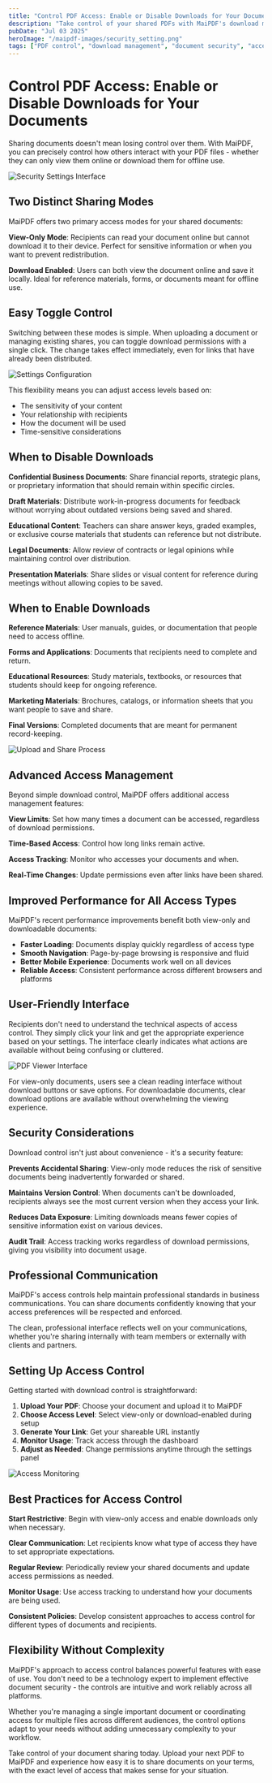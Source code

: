 ```yaml
---
title: "Control PDF Access: Enable or Disable Downloads for Your Documents"
description: "Take control of your shared PDFs with MaiPDF's download management features. Allow viewing while preventing downloads, or enable full access - you decide."
pubDate: "Jul 03 2025"
heroImage: "/maipdf-images/security_setting.png"
tags: ["PDF control", "download management", "document security", "access permissions"]
---
```


# Control PDF Access: Enable or Disable Downloads for Your Documents

Sharing documents doesn't mean losing control over them. With MaiPDF, you can precisely control how others interact with your PDF files - whether they can only view them online or download them for offline use.

![Security Settings Interface](/maipdf-images/security_setting.png)

## Two Distinct Sharing Modes

MaiPDF offers two primary access modes for your shared documents:

**View-Only Mode**: Recipients can read your document online but cannot download it to their device. Perfect for sensitive information or when you want to prevent redistribution.

**Download Enabled**: Users can both view the document online and save it locally. Ideal for reference materials, forms, or documents meant for offline use.

## Easy Toggle Control

Switching between these modes is simple. When uploading a document or managing existing shares, you can toggle download permissions with a single click. The change takes effect immediately, even for links that have already been distributed.

![Settings Configuration](/2025MayMaiPDF/changefilesetting.png)

This flexibility means you can adjust access levels based on:
- The sensitivity of your content
- Your relationship with recipients
- How the document will be used
- Time-sensitive considerations

## When to Disable Downloads

**Confidential Business Documents**: Share financial reports, strategic plans, or proprietary information that should remain within specific circles.

**Draft Materials**: Distribute work-in-progress documents for feedback without worrying about outdated versions being saved and shared.

**Educational Content**: Teachers can share answer keys, graded examples, or exclusive course materials that students can reference but not distribute.

**Legal Documents**: Allow review of contracts or legal opinions while maintaining control over distribution.

**Presentation Materials**: Share slides or visual content for reference during meetings without allowing copies to be saved.

## When to Enable Downloads

**Reference Materials**: User manuals, guides, or documentation that people need to access offline.

**Forms and Applications**: Documents that recipients need to complete and return.

**Educational Resources**: Study materials, textbooks, or resources that students should keep for ongoing reference.

**Marketing Materials**: Brochures, catalogs, or information sheets that you want people to save and share.

**Final Versions**: Completed documents that are meant for permanent record-keeping.

![Upload and Share Process](/2025MayMaiPDF/upload_in_cloudshare.png)

## Advanced Access Management

Beyond simple download control, MaiPDF offers additional access management features:

**View Limits**: Set how many times a document can be accessed, regardless of download permissions.

**Time-Based Access**: Control how long links remain active.

**Access Tracking**: Monitor who accesses your documents and when.

**Real-Time Changes**: Update permissions even after links have been shared.

## Improved Performance for All Access Types

MaiPDF's recent performance improvements benefit both view-only and downloadable documents:

- **Faster Loading**: Documents display quickly regardless of access type
- **Smooth Navigation**: Page-by-page browsing is responsive and fluid
- **Better Mobile Experience**: Documents work well on all devices
- **Reliable Access**: Consistent performance across different browsers and platforms

## User-Friendly Interface

Recipients don't need to understand the technical aspects of access control. They simply click your link and get the appropriate experience based on your settings. The interface clearly indicates what actions are available without being confusing or cluttered.

![PDF Viewer Interface](/maipdf-images/pdf_native_view_on_ui.png)

For view-only documents, users see a clean reading interface without download buttons or save options. For downloadable documents, clear download options are available without overwhelming the viewing experience.

## Security Considerations

Download control isn't just about convenience - it's a security feature:

**Prevents Accidental Sharing**: View-only mode reduces the risk of sensitive documents being inadvertently forwarded or shared.

**Maintains Version Control**: When documents can't be downloaded, recipients always see the most current version when they access your link.

**Reduces Data Exposure**: Limiting downloads means fewer copies of sensitive information exist on various devices.

**Audit Trail**: Access tracking works regardless of download permissions, giving you visibility into document usage.

## Professional Communication

MaiPDF's access controls help maintain professional standards in business communications. You can share documents confidently knowing that your access preferences will be respected and enforced.

The clean, professional interface reflects well on your communications, whether you're sharing internally with team members or externally with clients and partners.

## Setting Up Access Control

Getting started with download control is straightforward:

1. **Upload Your PDF**: Choose your document and upload it to MaiPDF
2. **Choose Access Level**: Select view-only or download-enabled during setup
3. **Generate Your Link**: Get your shareable URL instantly
4. **Monitor Usage**: Track access through the dashboard
5. **Adjust as Needed**: Change permissions anytime through the settings panel

![Access Monitoring](/2025MayMaiPDF/PDF_ACCESS_RECORDS.png)

## Best Practices for Access Control

**Start Restrictive**: Begin with view-only access and enable downloads only when necessary.

**Clear Communication**: Let recipients know what type of access they have to set appropriate expectations.

**Regular Review**: Periodically review your shared documents and update access permissions as needed.

**Monitor Usage**: Use access tracking to understand how your documents are being used.

**Consistent Policies**: Develop consistent approaches to access control for different types of documents and recipients.

## Flexibility Without Complexity

MaiPDF's approach to access control balances powerful features with ease of use. You don't need to be a technology expert to implement effective document security - the controls are intuitive and work reliably across all platforms.

Whether you're managing a single important document or coordinating access for multiple files across different audiences, the control options adapt to your needs without adding unnecessary complexity to your workflow.

Take control of your document sharing today. Upload your next PDF to MaiPDF and experience how easy it is to share documents on your terms, with the exact level of access that makes sense for your situation.
